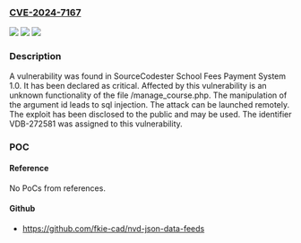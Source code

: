 ### [CVE-2024-7167](https://cve.mitre.org/cgi-bin/cvename.cgi?name=CVE-2024-7167)
![](https://img.shields.io/static/v1?label=Product&message=School%20Fees%20Payment%20System&color=blue)
![](https://img.shields.io/static/v1?label=Version&message=%3D%201.0%20&color=brighgreen)
![](https://img.shields.io/static/v1?label=Vulnerability&message=CWE-89%20SQL%20Injection&color=brighgreen)

### Description

A vulnerability was found in SourceCodester School Fees Payment System 1.0. It has been declared as critical. Affected by this vulnerability is an unknown functionality of the file /manage_course.php. The manipulation of the argument id leads to sql injection. The attack can be launched remotely. The exploit has been disclosed to the public and may be used. The identifier VDB-272581 was assigned to this vulnerability.

### POC

#### Reference
No PoCs from references.

#### Github
- https://github.com/fkie-cad/nvd-json-data-feeds

